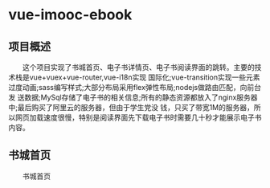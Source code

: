 # vue-imooc-ebook

## 项目概述
  
　　这个项目实现了书城首页、电子书详情页、电子书阅读界面的跳转。主要的技术栈是vue+vuex+vue-router,vue-i18n实现
国际化;vue-transition实现一些元素过度动画;sass编写样式;大部分布局采用flex弹性布局;nodejs做路由匹配，向前台发
送数据;MySql存储了电子书的相关信息;所有的静态资源都放入了nginx服务器中;最后购买了阿里云的服务器，但由于学生党没
钱，只买了带宽1M的服务器，所以网页加载速度很慢，特别是阅读界面先下载电子书时需要几十秒才能展示电子书内容。
   
## 书城首页

　　书城首页
